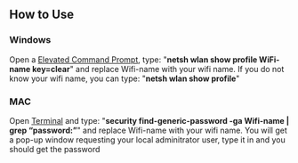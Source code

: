 ## **How to Use**

### **Windows**
Open a [Elevated Command Prompt](https://www.tenforums.com/tutorials/2790-open-elevated-command-prompt-windows-10-a.html), type: "**netsh wlan show profile WiFi-name key=clear**" and replace Wifi-name with your wifi name. If you do not know your wifi name, you can type: "**netsh wlan show profile**"

### **MAC**
Open [Terminal](https://support.apple.com/guide/terminal/open-or-quit-terminal-apd5265185d-f365-44cb-8b09-71a064a42125/mac) and type: "**security find-generic-password -ga Wifi-name | grep “password:”**" and replace Wifi-name with your wifi name. You will get a pop-up window requesting your local adminitrator user, type it in and you should get the password
